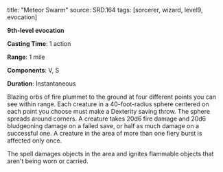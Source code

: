 title: "Meteor Swarm"
source: SRD.164
tags: [sorcerer, wizard, level9, evocation]

**9th-level evocation**

**Casting Time**: 1 action

**Range**: 1 mile

**Components**: V, S

**Duration**: Instantaneous

Blazing orbs of fire plummet to the ground at four different points you can see within range. Each creature in a 40-foot-radius sphere centered on each point you choose must make a Dexterity saving throw. The sphere spreads around corners. A creature takes 20d6 fire damage and 20d6 bludgeoning damage on a failed save, or half as much damage on a successful one. A creature in the area of more than one fiery burst is affected only once.

The spell damages objects in the area and ignites flammable objects that aren't being worn or carried.

